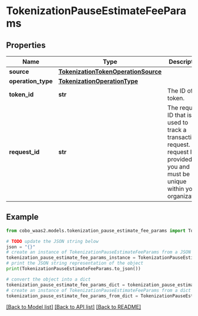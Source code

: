 # TokenizationPauseEstimateFeeParams


## Properties

Name | Type | Description | Notes
------------ | ------------- | ------------- | -------------
**source** | [**TokenizationTokenOperationSource**](TokenizationTokenOperationSource.md) |  | 
**operation_type** | [**TokenizationOperationType**](TokenizationOperationType.md) |  | 
**token_id** | **str** | The ID of the token. | 
**request_id** | **str** | The request ID that is used to track a transaction request. The request ID is provided by you and must be unique within your organization. | [optional] 

## Example

```python
from cobo_waas2.models.tokenization_pause_estimate_fee_params import TokenizationPauseEstimateFeeParams

# TODO update the JSON string below
json = "{}"
# create an instance of TokenizationPauseEstimateFeeParams from a JSON string
tokenization_pause_estimate_fee_params_instance = TokenizationPauseEstimateFeeParams.from_json(json)
# print the JSON string representation of the object
print(TokenizationPauseEstimateFeeParams.to_json())

# convert the object into a dict
tokenization_pause_estimate_fee_params_dict = tokenization_pause_estimate_fee_params_instance.to_dict()
# create an instance of TokenizationPauseEstimateFeeParams from a dict
tokenization_pause_estimate_fee_params_from_dict = TokenizationPauseEstimateFeeParams.from_dict(tokenization_pause_estimate_fee_params_dict)
```
[[Back to Model list]](../README.md#documentation-for-models) [[Back to API list]](../README.md#documentation-for-api-endpoints) [[Back to README]](../README.md)


